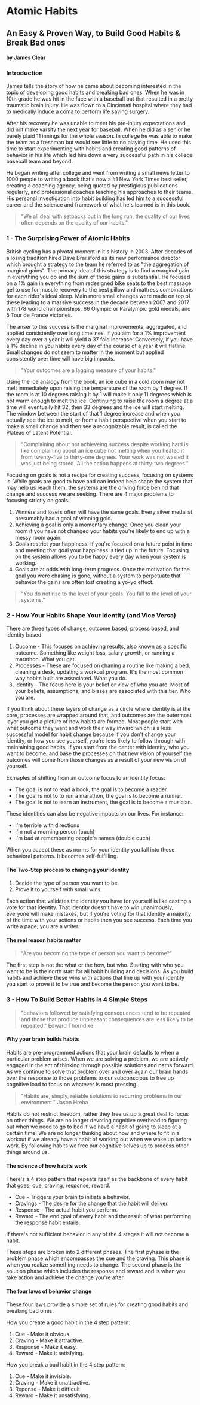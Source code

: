 # Atomic Habits
## An Easy & Proven Way, to Build Good Habits & Break Bad ones
#### by James Clear

### Introduction

James tells the story of how he came about becoming interested in the topic of developing good habits and breaking bad ones.  When he was in 10th grade he was hit in the face with a baseball bat that resulted in a pretty traumatic brain injury.  He was flown to a Cincinnati hospital where they had to medically induce a coma to perform life saving surgery.  

After his recovery he was unable to meet his pre-injury expectations and did not make varsity the next year for baseball.  When he did as a senior he barely plaid 11 innings for the whole season.  In college he was able to make the team as a freshman but would see little to no playing time.  He used this time to start experimenting with habits and creating good patterns of behavior in his life which led him down a very successful path in his college baseball team and beyond.

He began writing after college and went from writing a small news letter to 1000 people to writing a book that's now a #1 New York Times best seller, creating a coaching agency, being quoted by prestigious publications regularly, and professional coaches teaching his approaches to their teams.  His personal investigation into habit building has led him to a successful career and the science and framework of what he's learned is in this book.

> "We all deal with setbacks but in the long run, the quality of our lives often depends on the quality of our habits."

### 1 - The Surprising Power of Atomic Habits

British cycling has a pivotal moment in it's history in 2003.  After decades of a losing tradition hired Dave Brailsford as its new performance director which brought a strategy to the team he referred to as "the aggregation of marginal gains".  The primary idea of this strategy is to find a marginal gain in everything you do and the sum of those gains is substantial.  He focused on a 1% gain in everything from redesigned bike seats to the best massage gel to use for muscle recovery to the best pillow and mattress combinations for each rider's ideal sleep.  Main more small changes were made on top of these leading to a massive success in the decade between 2007 and 2017 with 178 world championships, 66 Olympic or Paralympic gold medals, and 5 Tour de France victories.

The anser to this success is the marginal improvements, aggregated, and applied consistently over long timelines.  If you aim for a 1% improvement every day over a year it will yield a 37 fold increase.  Conversely, if you have a 1% decline in you habits every day of the course of a year it will flatline.  Small changes do not seem to matter in the moment but applied consistently over time will have big impacts.

> "Your outcomes are a lagging measure of your habits."

Using the ice analogy from the book, an ice cube in a cold room may not melt immediately upon raising the temperature of the room by 1 degree.  If the room is at 10 degrees raising it by 1 will make it only 11 degrees which is not warm enough to melt the ice.  Continuing to raise the room a degree at a time will eventually hit 32, then 33 degrees and the ice will start melting. The window between the start of that 1 degree increase and when you actually see the ice to melt, or from a habit perspective when you start to make a small change and then see a recognizable result, is called the Plateau of Latent Potential.

> "Complaining about not achieveing success despite working hard is like complaining about an ice cube not melting when you heated it from twenty-five to thirty-one degrees.  Your work was not wasted it was just being stored.  All the action happens at thirty-two degrees."

Focusing on goals is not a recipe for creating success, focusing on systems is.  While goals are good to have and can indeed help shape the system that may help us reach them, the systems are the driving force behind that change and success we are seeking.  There are 4 major problems to focusing strictly on goals:

1. Winners and losers often will have the same goals.  Every silver medalist presumably had a goal of winning gold.
2. Achieving a goal is only a momentary change.  Once you clean your room if you have not changed your habits you're likely to end up with a messy room again.
3. Goals restrict your happiness.  If you're focused on a future point in time and meeting that goal your happiness is tied up in the future.  Focusing on the system allows you to be happy every day when your system is working.
4. Goals are at odds with long-term progress.  Once the motivation for the goal you were chasing is gone, without a system to perpetuate that behavior the gains are often lost creating a yo-yo effect.

> "You do not rise to the level of your goals.  You fall to the level of your systems."

### 2 - How Your Habits Shape Your Identity (and Vice Versa)

There are three types of change, outcome based, process based, and identity based.

1. Oucome - This focuses on achieving results, also known as a specific outcome.  Something like weight loss, salary growth, or running a marathon. What you get.
2. Processes - These are focused on chaning a routine like making a bed, cleaning a desk, updating a workout program.  It's the most common way habits built are associated. What you do.
3. Identity - The focus here is your belief or view of who you are.  Most of your beliefs, assumptions, and biases are associated with this tier.  Who you are.

If you think about these layers of change as a circle where identity is at the core, processes are wrapped around that, and outcomes are the outermost layer you get a picture of how habits are formed.  Most people start with what outcome they want and work their way inward which is a less successful model for habit change because if you don't change your identity, or how you see yourself, you're less likely to follow through with maintaining good habits.  If you start from the center with identity, who you want to become, and base the processes on that new vision of yourself the outcomes will come from those changes as a result of your new vision of yourself.

Exmaples of shifting from an outcome focus to an identity focus:
- The goal is not to read a book, the goal is to become a reader. 
- The goal is not to to run a marathon, the goal is to become a runner.
- The goal is not to learn an instrument, the goal is to become a musician.

These identities can also be negative impacts on our lives.  For instance:
- I'm terrible with directions
- I'm not a morning person (ouch)
- I'm bad at remembering people's names (double ouch)

When you accept these as norms for your identity you fall into these behavioral patterns.  It becomes self-fulfilling.

#### The Two-Step process to changing your identity

1. Decide the type of person you want to be.
2. Prove it to yourself with small wins.

Each action that validates the identity you have for yourself is like casting a vote for that identity.  That identity doesn't have to win unanimously, everyone will make mistakes, but if you're voting for that identity a majority of the time with your actions or habits then you see success.  Each time you write a page, you are a writer.

#### The real reason habits matter

> "Are you becoming the type of person you want to become?"

The first step is not the what or the how, but who.  Starting with who you want to be is the north start for all habit building and decisions.  As you build habits and achieve these wins with actions that line up with your identity you start to prove it to be true and become the person you want to be.

### 3 - How To Build Better Habits in 4 Simple Steps

> "behaviors followed by satisfying consequences tend to be repeated and those that produce unpleasant consequences are less likely to be repeated."
> Edward Thorndike

#### Why your brain builds habits

Habits are pre-programmed actions that your brain defaults to when a particular problem arises.  When we are solving a problem, we are actively engaged in the act of thinking through possible solutions and paths forward.  As we continue to solve that problem over and over again our brain hands over the response to those problems to our subconscious to free up cognitive load to focus on whatever is most pressing.

> "Habits are, simply, reliable solutions to recurring problems in our environment."
> Jason Hreha

Habits do not restrict freedom, rather they free us up a great deal to focus on other things.  We are no longer devoting cognitive overhead to figuring out when we need to go to bed if we have a habit of going to sleep at a certain time.  We are no longer thinking about how and where to fit in a workout if we already have a habit of working out when we wake up before work.  By following habits we free our cognitive selves up to process other things around us.

#### The science of how habits work

There's a 4 step pattern that repeats itself as the backbone of every habit that goes; cue, craving, response, reward.

- Cue - Triggers your brain to initiate a behavior.
- Cravings - The desire for the change that the habit will deliver.
- Response - The actual habit you perform.
- Reward - The end goal of every habit and the result of what performing the response habit entails.

If there's not sufficient behavior in any of the 4 stages it will not become a habit.

These steps are broken into 2 different phases.  The first pyhase is the problem phase which encompasses the cue and the craving.  This phase is when you realize something needs to change.  The second phase is the solution phase which includes the response and reward and is when you take action and achieve the change you're after.

#### The four laws of behavior change

These four laws provide a simple set of rules for creating good habits and breaking bad ones.

How you create a good habit in the 4 step pattern:
1. Cue - Make it obvious.
2. Craving - Make it attractive.
3. Response - Make it easy.
4. Reward - Make it satisfying.

How you break a bad habit in the 4 step pattern:
1. Cue - Make it invisible.
2. Craving - Make it unattractive.
3. Reponse - Make it difficult.
4. Reward - Make it unsatisfying.